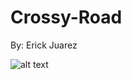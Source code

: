 # Crossy-Road

By: Erick Juarez

![alt text](https://raw.githubusercontent.com/EvilErick16/Crossy-Road/blob/master/Crossy_road.png)
